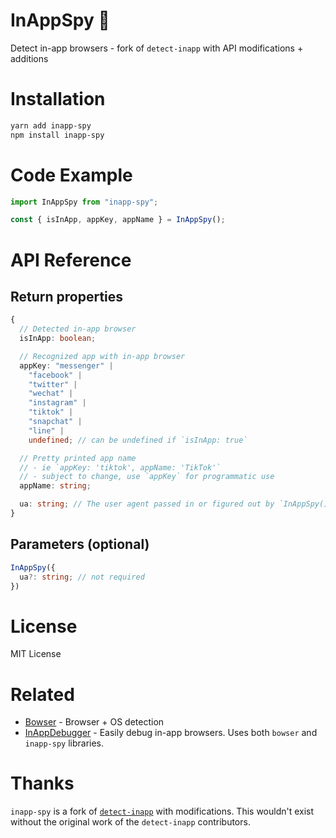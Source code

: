 # InAppSpy 🔎

Detect in-app browsers - fork of `detect-inapp` with API modifications + additions

# Installation

```sh
yarn add inapp-spy
npm install inapp-spy
```

# Code Example

```js
import InAppSpy from "inapp-spy";

const { isInApp, appKey, appName } = InAppSpy();
```

# API Reference

## Return properties

```ts
{
  // Detected in-app browser
  isInApp: boolean;

  // Recognized app with in-app browser
  appKey: "messenger" |
    "facebook" |
    "twitter" |
    "wechat" |
    "instagram" |
    "tiktok" |
    "snapchat" |
    "line" |
    undefined; // can be undefined if `isInApp: true`

  // Pretty printed app name
  // - ie `appKey: 'tiktok', appName: 'TikTok'`
  // - subject to change, use `appKey` for programmatic use
  appName: string;

  ua: string; // The user agent passed in or figured out by `InAppSpy()` function
}
```

## Parameters (optional)

```ts
InAppSpy({
  ua?: string; // not required
})
```

# License

MIT License

# Related

- [Bowser](https://github.com/bowser-js/bowser) - Browser + OS detection
- [InAppDebugger](https://inappdebugger.com) - Easily debug in-app browsers. Uses both `bowser` and `inapp-spy` libraries.

# Thanks

`inapp-spy` is a fork of [`detect-inapp`](https://github.com/f2etw/detect-inapp) with modifications. This wouldn't exist without the original work of the `detect-inapp` contributors.
